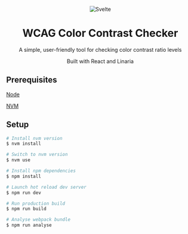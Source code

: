 <p align="center">
  <img src="https://i.imgur.com/eBPPaIw.png" alt="Svelte">
</p>

<h1 align="center">WCAG Color Contrast Checker</h1>

<p align="center">A simple, user-friendly tool for checking color contrast ratio levels</p>

<p align="center">Built with React and Linaria</p>

## Prerequisites

[Node](https://nodejs.org/en/)

[NVM](https://github.com/creationix/nvm)

## Setup

``` bash
# Install nvm version
$ nvm install

# Switch to nvm version
$ nvm use

# Install npm dependencies
$ npm install

# Launch hot reload dev server
$ npm run dev

# Run production build
$ npm run build

# Analyse webpack bundle
$ npm run analyse
```
